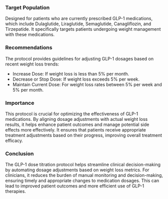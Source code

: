 ### Target Population
Designed for patients who are currently prescribed GLP-1 medications, which include Dulaglutide, Liraglutide, Semaglutide, Canagliflozin, and Tirzepatide. It specifically targets patients undergoing weight management with these medications.
### Recommendations
The protocol provides guidelines for adjusting GLP-1 dosages based on recent weight loss trends:

- Increase Dose: If weight loss is less than 5% per month.
- Decrease or Stop Dose: If weight loss exceeds 5% per week.
- Maintain Current Dose: For weight loss rates between 5% per week and 5% per month.
### Importance
This protocol is crucial for optimizing the effectiveness of GLP-1 medications. By aligning dosage adjustments with actual weight loss results, it helps enhance patient outcomes and manage potential side effects more effectively. It ensures that patients receive appropriate treatment adjustments based on their progress, improving overall treatment efficacy.
### Conclusion
The GLP-1 dose titration protocol helps streamline clinical decision-making by automating dosage adjustments based on weight loss metrics. For clinicians, it reduces the burden of manual monitoring and decision-making, ensuring timely and appropriate changes to medication dosages. This can lead to improved patient outcomes and more efficient use of GLP-1 therapies.

